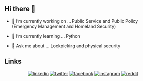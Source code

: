 ## Hi there 👋

- 🔭 I’m currently working on ... Public Service and Public Policy (Emergency Management and Homeland Security)
- 🌱 I’m currently learning ... Python

- 💬 Ask me about ... Lockpicking and physical security


## Links

<p align="center">
  <a href="https://www.linkedin.com/in/matthew-koda-818404149/"><img src="https://img.icons8.com/color/96/000000/linkedin.png" alt="linkedin"/></a>
  <a href="https://twitter.com/matttkoda"><img src="https://img.icons8.com/color/96/000000/twitter-squared.png" alt="twitter"/></a>
  <a href="https://www.facebook.com/matttkoda"><img src="https://img.icons8.com/color/96/000000/facebook.png" alt="facebook"/></a>
  <a href="https://www.instagram.com/matttkoda/"><img src="https://img.icons8.com/color/96/000000/instagram-new.png" alt="instagram"/></a>
  <a href="https://www.reddit.com/user/matttkoda"><img src="https://img.icons8.com/color/96/000000/reddit.png" alt="reddit"/></a>
</p>
